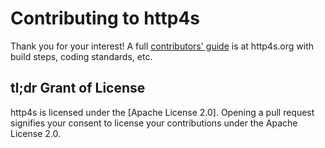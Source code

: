 # Contributing to http4s

Thank you for your interest!  A full [contributors' guide] is at
http4s.org with build steps, coding standards, etc.

## tl;dr Grant of License

http4s is licensed under the [Apache License 2.0]. Opening a pull
request signifies your consent to license your contributions under the
Apache License 2.0.

[contributors' guide]: http://http4s.org/contributing/
